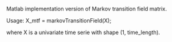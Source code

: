 Matlab implementation version of Markov transition field matrix.

Usage:
X_mtf = markovTransitionField(X);

where X is a univariate time serie with shape (1, time_length).
